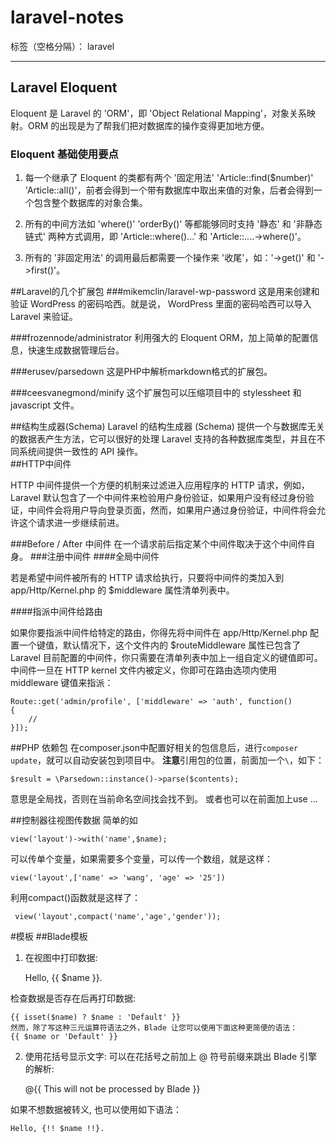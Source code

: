 # laravel-notes

标签（空格分隔）： laravel

---

## Laravel Eloquent
Eloquent 是 Laravel 的 'ORM'，即 'Object Relational Mapping'，对象关系映射。ORM 的出现是为了帮我们把对数据库的操作变得更加地方便。
### Eloquent 基础使用要点
1. 每一个继承了 Eloquent 的类都有两个 '固定用法' 'Article::find($number)' 'Article::all()'，前者会得到一个带有数据库中取出来值的对象，后者会得到一个包含整个数据库的对象合集。

2. 所有的中间方法如 'where()' 'orderBy()' 等都能够同时支持 '静态' 和 '非静态链式' 两种方式调用，即 'Article::where()...' 和 'Article::....->where()'。

3. 所有的 '非固定用法' 的调用最后都需要一个操作来 '收尾'，如：'->get()' 和 '->first()'。

##Laravel的几个扩展包
###mikemclin/laravel-wp-password
这是用来创建和验证 WordPress 的密码哈西。就是说， WordPress 里面的密码哈西可以导入 Laravel 来验证。

###frozennode/administrator
利用强大的 Eloquent ORM，加上简单的配置信息，快速生成数据管理后台。

###erusev/parsedown
这是PHP中解析markdown格式的扩展包。

###ceesvanegmond/minify
这个扩展包可以压缩项目中的 stylessheet 和 javascript 文件。

##结构生成器(Schema)
Laravel 的结构生成器 (Schema) 提供一个与数据库无关的数据表产生方法，它可以很好的处理 Laravel 支持的各种数据库类型，并且在不同系统间提供一致性的 API 操作。  
##HTTP中间件

HTTP 中间件提供一个方便的机制来过滤进入应用程序的 HTTP 请求，例如，Laravel 默认包含了一个中间件来检验用户身份验证，如果用户没有经过身份验证，中间件会将用户导向登录页面，然而，如果用户通过身份验证，中间件将会允许这个请求进一步继续前进。

###Before / After 中间件
在一个请求前后指定某个中间件取决于这个中间件自身。
###注册中间件
####全局中间件

若是希望中间件被所有的 HTTP 请求给执行，只要将中间件的类加入到 app/Http/Kernel.php 的 $middleware 属性清单列表中。

####指派中间件给路由

如果你要指派中间件给特定的路由，你得先将中间件在 app/Http/Kernel.php 配置一个键值，默认情况下，这个文件内的 $routeMiddleware 属性已包含了 Laravel 目前配置的中间件，你只需要在清单列表中加上一组自定义的键值即可。 中间件一旦在 HTTP kernel 文件内被定义，你即可在路由选项内使用 middleware 键值来指派：

    Route::get('admin/profile', ['middleware' => 'auth', function()
    {
        //
    }]);

##PHP 依赖包
在composer.json中配置好相关的包信息后，进行`composer update`，就可以自动安装包到项目中。
**注意**引用包的位置，前面加一个`\`，如下：

    $result = \Parsedown::instance()->parse($contents);

意思是全局找，否则在当前命名空间找会找不到。
或者也可以在前面加上use ...

##控制器往视图传数据
简单的如

    view('layout')->with('name',$name);

可以传单个变量，如果需要多个变量，可以传一个数组，就是这样：

    view('layout',['name' => 'wang', 'age' => '25'])
利用compact()函数就是这样了：
   
     view('layout',compact('name','age','gender'));
    
#模板
##Blade模板
1. 在视图中打印数据:

    Hello, {{ $name }}.

检查数据是否存在后再打印数据:

    {{ isset($name) ? $name : 'Default' }}
    然而，除了写这种三元运算符语法之外，Blade 让您可以使用下面这种更简便的语法：
    {{ $name or 'Default' }}

2. 使用花括号显示文字:
可以在花括号之前加上 @ 符号前缀来跳出 Blade 引擎的解析:

    @{{ This will not be processed by Blade }}

如果不想数据被转义, 也可以使用如下语法：

    Hello, {!! $name !!}.








